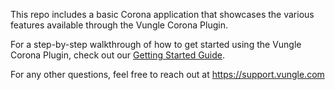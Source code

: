 This repo includes a basic Corona application that showcases the various features available through the Vungle Corona Plugin.

For a step-by-step walkthrough of how to get started using the Vungle Corona Plugin, check out our [Getting Started Guide](https://support.vungle.com/hc/en-us/articles/204482060).

For any other questions, feel free to reach out at https://support.vungle.com
